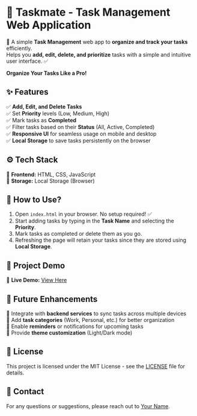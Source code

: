 # 📝 Taskmate - Task Management Web Application

🚀 A simple **Task Management** web app to **organize and track your tasks** efficiently.  
Helps you **add, edit, delete, and prioritize** tasks with a simple and intuitive user interface. ✅

**Organize Your Tasks Like a Pro!**

## ✨ Features  
✅ **Add, Edit, and Delete Tasks**  
✅ Set **Priority** levels (Low, Medium, High)  
✅ Mark tasks as **Completed**  
✅ Filter tasks based on their **Status** (All, Active, Completed)  
✅ **Responsive UI** for seamless usage on mobile and desktop  
✅ **Local Storage** to save tasks persistently on the browser  

## ⚙️ Tech Stack  
🔹 **Frontend:** HTML, CSS, JavaScript  
🔹 **Storage:** Local Storage (Browser)  

## 🚀 How to Use?  
1. Open `index.html` in your browser. No setup required! ✅  
2. Start adding tasks by typing in the **Task Name** and selecting the **Priority**.
3. Mark tasks as completed or delete them as you go.
4. Refreshing the page will retain your tasks since they are stored using **Local Storage**.

## 📸 Project Demo  

🔗 **Live Demo:** [View Here](https://madiri630.github.io/Taskmate/)  

## 🎯 Future Enhancements  
🔹 Integrate with **backend services** to sync tasks across multiple devices  
🔹 Add **task categories** (Work, Personal, etc.) for better organization  
🔹 Enable **reminders** or notifications for upcoming tasks  
🔹 Provide **theme customization** (Light/Dark mode)  

## 📝 License  
This project is licensed under the MIT License - see the [LICENSE](LICENSE) file for details.

## 💬 Contact  
For any questions or suggestions, please reach out to [Your Name](mailto:your.email@example.com).
